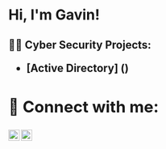 <h1>Hi, I'm Gavin!</h1>

<h2>👨‍💻 Cyber Security Projects: <a </h2>

- <b>[Active Directory] () </b>

<h2> 🤳 Connect with me:</h2>

[<img align="left" alt="GavinWalker | LinkedIn" width="22px" src="https://cdn.jsdelivr.net/npm/simple-icons@v3/icons/linkedin.svg" />][linkedin]
[<img align="left" alt="GavinWalker | Instagram" width="22px" src="https://cdn.jsdelivr.net/npm/simple-icons@v3/icons/instagram.svg" />][instagram]

[instagram]: https://www.instagram.com/gavin_walker_84/
[linkedin]: https://www.linkedin.com/in/gavinwalker-is42
